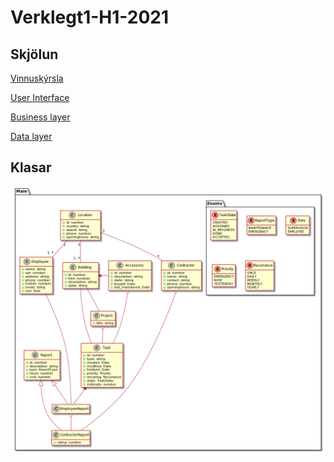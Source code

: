 # Verklegt1-H1-2021

## Skjölun

[Vinnuskýrsla](./skjolun/vinnuskyrsla.md)

[User Interface](./src/ui/README.md)

[Business layer](./src/bl/README.md)

[Data layer](./src/dl/README.md)

## Klasar

<img src="images/class_main.png" style="width: 600px" />
